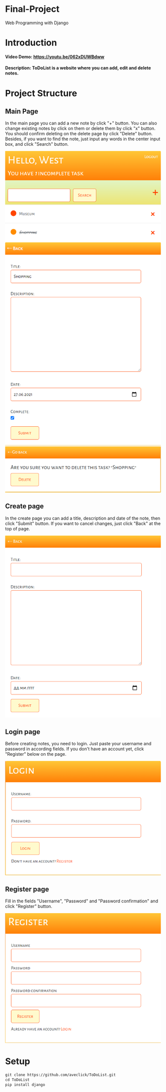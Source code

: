 # Final-Project
Web Programming with Django

# Introduction
#### Video Demo:  <https://youtu.be/062xDUWBdww>
#### Description: ToDoList is a website where you can add, edit and delete notes.

# Project Structure

## Main Page
In the main page you can add a new note by click "+" button. You can also change existing notes by click on them or delete them by click "x" button. You should confirm deleting on the delete page by click "Delete" button. Besides, if you want to find the note, just input any words in the center input box, and click "Search" button. 

![main page](/screenshots/mainpage.PNG)
![edit page](/screenshots/edit.PNG) 
![delete page](/screenshots/delete.PNG) 

## Create page
In the create page you can add a title, description and date of the note, then click "Submit" button. If you want to cancel changes, just click "Back" at the top of page.

![create page](/screenshots/create.PNG) 

## Login page
Before creating notes, you need to login. Just paste your username and password in according fields. If you don't have an account yet, click "Register" below on the page.

![login page](/screenshots/login.PNG) 

## Register page
Fill in the fields "Username", "Password" and "Password confirmation" and click "Register" button.

![register page](/screenshots/register.PNG) 

# Setup
```
git clone https://github.com/aveclick/ToDoList.git
cd ToDoList
pip install django
```
